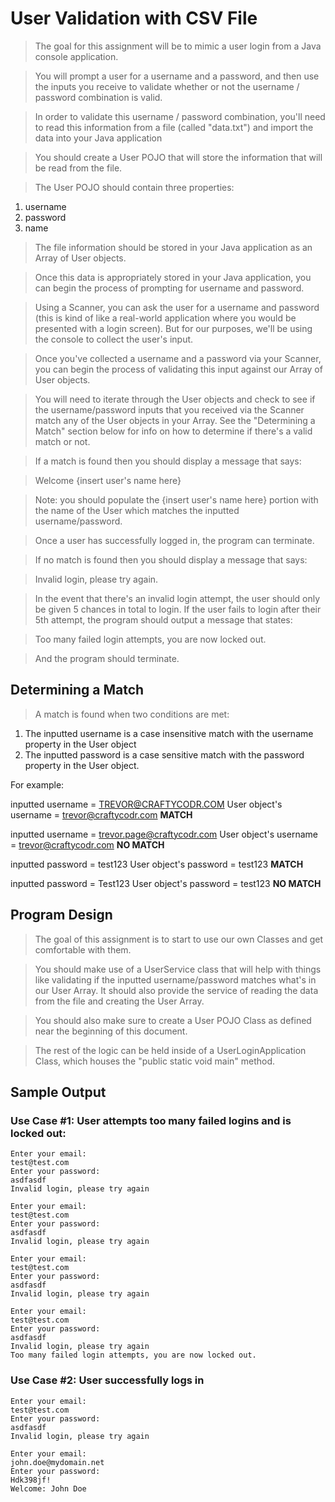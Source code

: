 # User Validation with CSV File

> The goal for this assignment will be to mimic a user login from a Java console application.

> You will prompt a user for a username and a password, and then use the inputs you receive to validate whether or not the username / password combination is valid.

> In order to validate this username / password combination, you'll need to read this information from a file (called "data.txt") and import the data into your Java application

> You should create a User POJO that will store the information that will be read from the file.

> The User POJO should contain three properties:

  1. username
  2. password
  3. name

> The file information should be stored in your Java application as an Array of User objects.

> Once this data is appropriately stored in your Java application, you can begin the process of prompting for username and password.

> Using a Scanner, you can ask the user for a username and password (this is kind of like a real-world application where you would be presented with a login screen). But for our purposes, we'll be using the console to collect the user's input.

> Once you've collected a username and a password via your Scanner, you can begin the process of validating this input against our Array of User objects.

> You will need to iterate through the User objects and check to see if the username/password inputs that you received via the Scanner match any of the User objects in your Array. See the "Determining a Match" section below for info on how to determine if there's a valid match or not.

> If a match is found then you should display a message that says:

> Welcome {insert user's name here}

> Note: you should populate the {insert user's name here} portion with the name of the User which matches the inputted username/password.

> Once a user has successfully logged in, the program can terminate.

> If no match is found then you should display a message that says:

> Invalid login, please try again.

> In the event that there's an invalid login attempt, the user should only be given 5 chances in total to login. If the user fails to login after their 5th attempt, the program should output a message that states:

> Too many failed login attempts, you are now locked out.

> And the program should terminate.

## Determining a Match

> A match is found when two conditions are met:

  1. The inputted username is a case insensitive match with the username property in the User object
  2. The inputted password is a case sensitive match with the password property in the User object.

For example:

inputted username = TREVOR@CRAFTYCODR.COM
User object's username = trevor@craftycodr.com
**MATCH**

inputted username = trevor.page@craftycodr.com
User object's username = trevor@craftycodr.com
**NO MATCH**

inputted password = test123
User object's password = test123
**MATCH**

inputted password = Test123
User object's password = test123
**NO MATCH**

## Program Design

> The goal of this assignment is to start to use our own Classes and get comfortable with them.

> You should make use of a UserService class that will help with things like validating if the inputted username/password matches what's in our User Array. It should also provide the service of reading the data from the file and creating the User Array.

> You should also make sure to create a User POJO Class as defined near the beginning of this document.

> The rest of the logic can be held inside of a UserLoginApplication Class, which houses the "public static void main" method.

## Sample Output

### Use Case #1: User attempts too many failed logins and is locked out:

    Enter your email:
    test@test.com
    Enter your password:
    asdfasdf
    Invalid login, please try again

    Enter your email:
    test@test.com
    Enter your password:
    asdfasdf
    Invalid login, please try again

    Enter your email:
    test@test.com
    Enter your password:
    asdfasdf
    Invalid login, please try again

    Enter your email:
    test@test.com
    Enter your password:
    asdfasdf
    Invalid login, please try again
    Too many failed login attempts, you are now locked out.

### Use Case #2: User successfully logs in

    Enter your email:
    test@test.com
    Enter your password:
    asdfasdf
    Invalid login, please try again
   
   	Enter your email:
    john.doe@mydomain.net
    Enter your password:
    Hdk398jf!
    Welcome: John Doe
